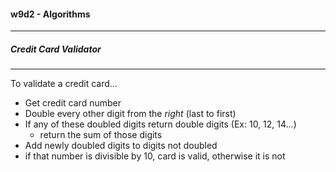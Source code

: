 #### w9d2 - Algorithms
---
##### Credit Card Validator
---

To validate a credit card...

* Get credit card number
* Double every other digit from the *right* (last to first)
* If any of these doubled digits return double digits (Ex: 10, 12, 14...)
  * return the sum of those digits
* Add newly doubled digits to digits not doubled
* if that number is divisible by 10, card is valid, otherwise it is not